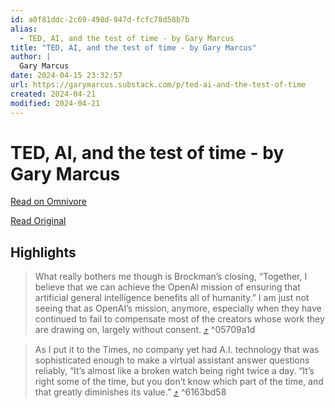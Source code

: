 ```yaml
---
id: a0f81ddc-2c69-498d-947d-fcfc78d58b7b
alias:
  - TED, AI, and the test of time - by Gary Marcus
title: "TED, AI, and the test of time - by Gary Marcus"
author: |
  Gary Marcus
date: 2024-04-15 23:32:57
url: https://garymarcus.substack.com/p/ted-ai-and-the-test-of-time
created: 2024-04-21
modified: 2024-04-21
---
```


# TED, AI, and the test of time - by Gary Marcus

[Read on Omnivore](https://omnivore.app/me/https-garymarcus-substack-com-p-ted-ai-and-the-test-of-time-18ee3e4538f)

[Read Original](https://garymarcus.substack.com/p/ted-ai-and-the-test-of-time)

## Highlights

> What really bothers me though is Brockman’s closing, “Together, I believe that we can achieve the OpenAI mission of ensuring that artificial general intelligence benefits all of humanity.” I am just not seeing that as OpenAI’s mission, anymore, especially when they have continued to fail to compensate most of the creators whose work they are drawing on, largely without consent. [⤴️](https://omnivore.app/me/https-garymarcus-substack-com-p-ted-ai-and-the-test-of-time-18ee3e4538f#05709a1d-8acc-4ab4-a894-b4109a81b3ee)  ^05709a1d

> As I put it to the Times, no company yet had A.I. technology that was sophisticated enough to make a virtual assistant answer questions reliably, “It’s almost like a broken watch being right twice a day. “It’s right some of the time, but you don’t know which part of the time, and that greatly diminishes its value.” [⤴️](https://omnivore.app/me/https-garymarcus-substack-com-p-ted-ai-and-the-test-of-time-18ee3e4538f#6163bd58-ba57-4583-88a6-decc27aef071)  ^6163bd58

